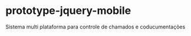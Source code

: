 prototype-jquery-mobile
=======================

Sistema multi plataforma para controle de chamados e coducumentações
